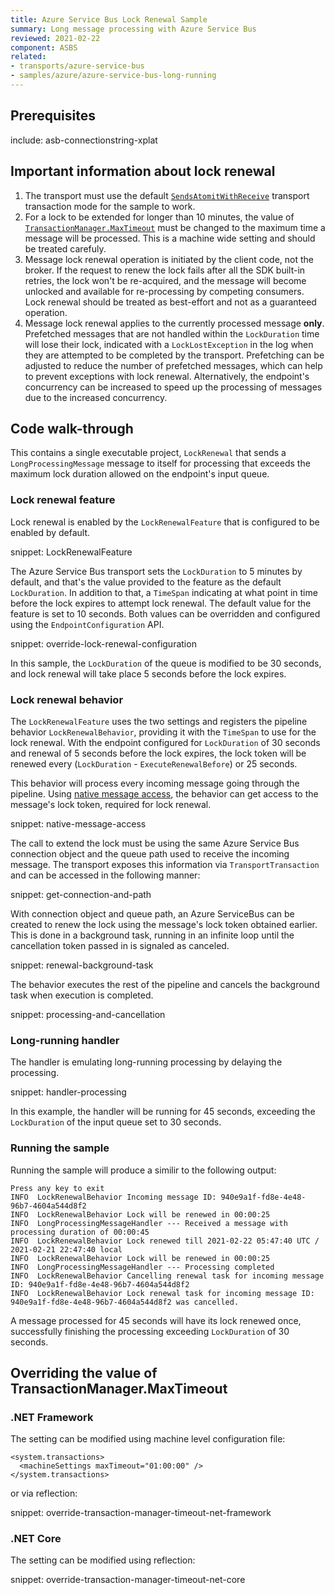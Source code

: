 ```yaml
---
title: Azure Service Bus Lock Renewal Sample
summary: Long message processing with Azure Service Bus
reviewed: 2021-02-22
component: ASBS
related:
- transports/azure-service-bus
- samples/azure/azure-service-bus-long-running
---
```



## Prerequisites

include: asb-connectionstring-xplat

<!-- include documentation from https://docs.particular.net/transports/azure-service-bus/legacy/message-lock-renewal -->

## Important information about lock renewal

1. The transport must use the default [`SendsAtomitWithReceive`](/transports/transactions.md#transactions-transport-transaction-sends-atomic-with-receive) transport transaction mode for the sample to work.
1. For a lock to be extended for longer than 10 minutes, the value of [`TransactionManager.MaxTimeout`](https://docs.microsoft.com/en-us/dotnet/api/system.transactions.transactionmanager.maximumtimeout) must be changed to the maximum time a message will be processed. This is a machine wide setting and should be treated carefuly.
1. Message lock renewal operation is initiated by the client code, not the broker. If the request to renew the lock fails after all the SDK built-in retries, the lock won't be re-acquired, and the message will become unlocked and available for re-processing by competing consumers. Lock renewal should be treated as best-effort and not as a guaranteed operation.
1. Message lock renewal applies to the currently processed message **only**. Prefetched messages that are not handled within the `LockDuration` time will lose their lock, indicated with a `LockLostException` in the log when they are attempted to be completed by the transport. Prefetching can be adjusted to reduce the number of prefetched messages, which can help to prevent exceptions with lock renewal. Alternatively, the endpoint's concurrency can be increased to speed up the processing of messages due to the increased concurrency.

## Code walk-through

This contains a single executable project, `LockRenewal` that sends a `LongProcessingMessage` message to itself for processing that exceeds the maximum lock duration allowed on the endpoint's input queue.

### Lock renewal feature

Lock renewal is enabled by the `LockRenewalFeature` that is configured to be enabled by default.

snippet: LockRenewalFeature

The Azure Service Bus transport sets the `LockDuration` to 5 minutes by default, and that's the value provided to the feature as the default `LockDuration`. In addition to that, a `TimeSpan` indicating at what point in time before the lock expires to attempt lock renewal. The default value for the feature is set to 10 seconds. Both values can be overridden and configured using the `EndpointConfiguration` API.

snippet: override-lock-renewal-configuration

In this sample, the `LockDuration` of the queue is modified to be 30 seconds, and lock renewal will take place 5 seconds before the lock expires.

### Lock renewal behavior

The `LockRenewalFeature` uses the two settings and registers the pipeline behavior `LockRenewalBehavior`, providing it with the `TimeSpan` to use for the lock renewal. With the endpoint configured for `LockDuration` of 30 seconds and renewal of 5 seconds before the lock expires, the lock token will be renewed every (`LockDuration` - `ExecuteRenewalBefore`) or 25 seconds.

This behavior will process every incoming message going through the pipeline. Using [native message access](/transports/azure-service-bus/native-message-access.md), the behavior can get access to the message's lock token, required for lock renewal.

snippet: native-message-access

The call to extend the lock must be using the same Azure Service Bus connection object and the queue path used to receive the incoming message. The transport exposes this information via `TransportTransaction` and can be accessed in the following manner:

snippet: get-connection-and-path

With connection object and queue path, an Azure ServiceBus can be created to renew the lock using the message's lock token obtained earlier. This is done in a background task, running in an infinite loop until the cancellation token passed in is signaled as canceled.

snippet: renewal-background-task

The behavior executes the rest of the pipeline and cancels the background task when execution is completed.

snippet: processing-and-cancellation

### Long-running handler

The handler is emulating long-running processing by delaying the processing.

snippet: handler-processing

In this example, the handler will be running for 45 seconds, exceeding the `LockDuration` of the input queue set to 30 seconds.

### Running the sample

Running the sample will produce a similir to the following output:

```
Press any key to exit
INFO  LockRenewalBehavior Incoming message ID: 940e9a1f-fd8e-4e48-96b7-4604a544d8f2
INFO  LockRenewalBehavior Lock will be renewed in 00:00:25
INFO  LongProcessingMessageHandler --- Received a message with processing duration of 00:00:45
INFO  LockRenewalBehavior Lock renewed till 2021-02-22 05:47:40 UTC / 2021-02-21 22:47:40 local
INFO  LockRenewalBehavior Lock will be renewed in 00:00:25
INFO  LongProcessingMessageHandler --- Processing completed
INFO  LockRenewalBehavior Cancelling renewal task for incoming message ID: 940e9a1f-fd8e-4e48-96b7-4604a544d8f2
INFO  LockRenewalBehavior Lock renewal task for incoming message ID: 940e9a1f-fd8e-4e48-96b7-4604a544d8f2 was cancelled.
```

A message processed for 45 seconds will have its lock renewed once, successfully finishing the processing exceeding `LockDuration` of 30 seconds.

## Overriding the value of TransactionManager.MaxTimeout

### .NET Framework

The setting can be modified using machine level configuration file:

```
<system.transactions>
  <machineSettings maxTimeout="01:00:00" />
</system.transactions>
```

or via reflection:

snippet: override-transaction-manager-timeout-net-framework

### .NET Core

The setting can be modified using reflection:

snippet: override-transaction-manager-timeout-net-core